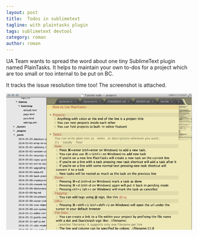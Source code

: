 ```yaml
---
layout: post
title:  Todos in sublimetext
tagline: with plaintasks plugin
tags: sublimetext devtool
category: roman
author: roman
---
```

UA Team wants to spread the word about one tiny SublimeText plugin named PlainTasks. It helps to maintain your own to-dos for a project which are too small or too internal to be put on BC.

It tracks the issue resolution time too! The screenshot is attached.

![plaintasts plugin](/assets/images/2014-05-16-plaintasks.png)

